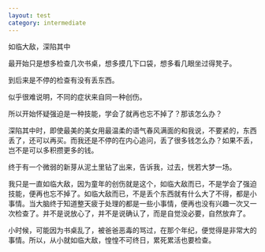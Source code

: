 ```yaml
---
layout: test
category: intermediate
---
```

如临大敌，深陷其中

最开始只是想多检查几次书桌，想多摸几下口袋，想多看几眼坐过得凳子。

到后来是不停的检查有没有丢东西。

似乎很难说明，不同的症状来自同一种创伤。

所以开始怀疑强迫是一种技能，学会了就再也忘不掉了？那该怎么办？

深陷其中时，即使最美的美女用最温柔的语气春风满面的和我说，不要紧的，东西丢了，还可以再买。而我还是不停的在内心追问，丢了很多钱怎么办？如果不丢，岂不是可以多积攒更多的钱。

终于有一个微弱的新芽从泥土里钻了出来，告诉我，过去，恍若大梦一场。

我只是一直如临大敌，因为童年的创伤就是这个，如临大敌而已，不是学会了强迫技能，便再也忘不掉了。如临大敌而已，不是丢个东西就有什么大了不得，都是小事情。当大脑终于知道整天疲于处理的都是一些小事情，便再也没有兴趣一次又一次检查了。并不是说放心了，并不是说确认了，而是自觉没必要，自然放弃了。

小时候，可能因为书桌乱了，被爸爸恶毒的骂过，在那个年纪，便觉得是非常大的事情。所以，从小就如临大敌，惶惶不可终日，累死累活也要检查。
